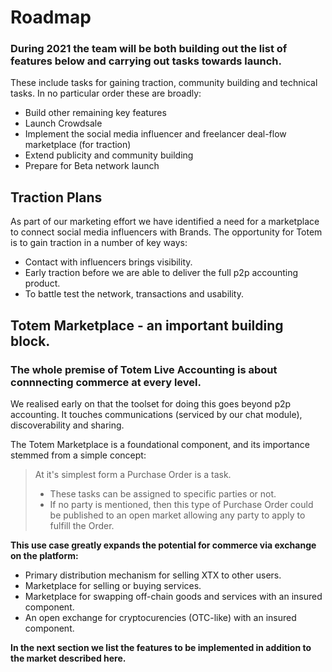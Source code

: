 # Roadmap

### During 2021 the team will be both building out the list of features below and carrying out tasks towards launch. 

These include tasks for gaining traction, community building and technical tasks. In no particular order these are broadly:

* Build other remaining key features
* Launch Crowdsale
* Implement the social media influencer and freelancer deal-flow marketplace (for traction)
* Extend publicity and community building
* Prepare for Beta network launch

## Traction Plans

As part of our marketing effort we have identified a need for a marketplace to connect social media influencers with Brands. The opportunity for Totem is to gain traction in a number of key ways: 

* Contact with influencers brings visibility.
* Early traction before we are able to deliver the full p2p accounting product.
* To battle test the network, transactions and usability.

## Totem Marketplace - an important building block.

### The whole premise of Totem Live Accounting is about connnecting commerce at every level. 

We realised early on that the toolset for doing this goes beyond p2p accounting. It touches communications (serviced by our chat module), discoverability and sharing.

The Totem Marketplace is a foundational component, and its importance stemmed from a simple concept: 

> At it's simplest form a Purchase Order is a task. 
> * These tasks can be assigned to specific parties or not. 
> * If no party is mentioned, then this type of Purchase Order could be published to an open market allowing any party to apply to fulfill the Order. 

**This use case greatly expands the potential for commerce via exchange on the platform:**

* Primary distribution mechanism for selling XTX to other users.
* Marketplace for selling or buying services.
* Marketplace for swapping off-chain goods and services with an insured component.
* An open exchange for cryptocurencies (OTC-like) with an insured component.

**In the next section we list the features to be implemented in addition to the market described here.**